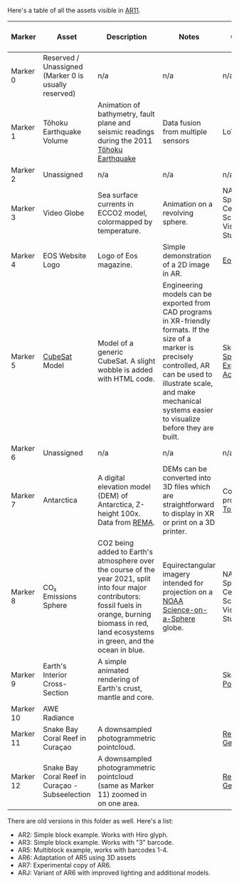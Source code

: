 Here's a table of all the assets visible in [AR11](https://kcollins.github.io/xr-notes/AR/AR11.html).

| Marker    | Asset                                                 | Description | Notes              | Creator(s)                          |  Post-Processing Required | Link | License |
|-----------|-------------------------------------------------------|-------------|-----------------------------------|-------------------------------------|---------------------------|------------------------|---------|
| Marker 0  |  Reserved / Unassigned (Marker 0 is usually reserved) |      n/a   |         n/a                       |         n/a                     |     n/a             |    n/a         |  n/a       |      |         |
| Marker 1  |  Tōhoku Earthquake Volume          |  Animation of bathymetry, fault plane and seismic readings during the 2011 [Tōhoku Earthquake](https://en.wikipedia.org/wiki/2011_T%C5%8Dhoku_earthquake_and_tsunami)       | Data fusion from multiple sensors | Loïc Norgeot  |     |      https://skfb.ly/6GMOp     | CC Attribution         |
| Marker 2  |  Unassigned    |    n/a   |         n/a                       |         n/a                     |     n/a             |    n/a         |  n/a       |      |         
| Marker 3  |  Video Globe    |    Sea surface currents in ECCO2 model, colormapped by temperature.    | Animation on a revolving sphere.  | NASA/Goddard Space Flight Center Scientific Visualization Studio  |                   |   https://svs.gsfc.nasa.gov/3912         |         |
| Marker 4  |  EOS Website Logo                                     |   Logo of Eos magazine.          |   Simple demonstration of a 2D image in AR.        |     [Eos Magazine](https://www.eos.org)       |     None                      |    N/A    |   Copyright      |
| Marker 5  |  [CubeSat](https://en.wikipedia.org/wiki/CubeSat) Model        |   Model of a generic CubeSat. A slight wobble is added with HTML code.   |   Engineering models can be exported from CAD programs in XR-friendly formats. If the size of a marker is precisely controlled, AR can be used to illustrate scale, and make mechanical systems easier to visualize before they are built.   |      Sketchfab User [Space Explorers Academy](https://sketchfab.com/Spaceexplorersacademy)                               |                           |  https://skfb.ly/pxrpt      |   CC Attribution-NonCommercial      |
| Marker 6  |  Unassigned                                           |      n/a   |         n/a                       |         n/a                     |     n/a             |    n/a         |  n/a       |
| Marker 7  |  Antarctica                                 |   A digital elevation model (DEM) of Antarctica, Z-height 100x. Data from [REMA](https://www.pgc.umn.edu/data/rema/). |  DEMs can be converted into 3D files which are straightforward to display in XR or print on a 3D printer.    | Collins; produced with [TouchTerrain](https://doi.org/10.1016/j.cageo.2017.07.005) |  Colors added in Blender. |    See Asset folder               | MIT     |
| Marker 8  |  CO₂ Emissions Sphere                                 |  CO2 being added to Earth's atmosphere over the course of the year 2021, split into four major contributors: fossil fuels in orange, burning biomass in red, land ecosystems in green, and the ocean in blue.           | Equirectangular imagery intended for projection on a [NOAA Science-on-a-Sphere](https://sos.noaa.gov/) globe.  |      NASA/Goddard Space Flight Center Scientific Visualization Studio    |                           |    https://svs.gsfc.nasa.gov/5273/        |         |
| Marker 9  |  Earth's Interior Cross-Section     |    A simple animated rendering of Earth's crust, mantle and core.         |                                   |  Sketchfab user [Pointy Orb](https://sketchfab.com/PointyOrb)    |  |  https://skfb.ly/oFLIP   |  CC Attribution-NonCommercial-NoDerivs       |
| Marker 10 |  AWE Radiance                                         |             |                                   |                                     |                           |                        |         |
| Marker 11 |  Snake Bay Coral Reef in Curaçao   |  A downsampled photogrammetric pointcloud.     |                                   |   [Reefscape Genomics Lab](https://www.reefscapegenomics.com/)          |                           |    https://skfb.ly/o6B6V   |  CC Attribution       |
| Marker 12 |  Snake Bay Coral Reef in Curaçao - Subseelection   |  A downsampled photogrammetric pointcloud (same as Marker 11) zoomed in on one area.     |                                   |   [Reefscape Genomics Lab](https://www.reefscapegenomics.com/)          |                           |    https://skfb.ly/o6B6V   |  CC Attribution       |



There are old versions in this folder as well. Here's a list: 
- AR2: Simple block example. Works with Hiro glyph.
- AR3: Simple block example. Works with "3" barcode.
- AR5: Multiblock example, works with barcodes 1-4.
- AR6: Adaptation of AR5 using 3D assets
- AR7: Experimental copy of AR6.
- ARJ: Variant of AR6 with improved lighting and additional models.